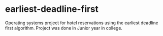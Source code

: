 # earliest-deadline-first
Operating systems project for hotel reservations using the earliest deadline first algorithm.
Project was done in Junior year in college.

